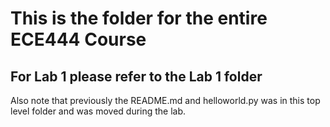 # This is the folder for the entire ECE444 Course
## For Lab 1 please refer to the Lab 1 folder
Also note that previously the README.md and helloworld.py was in this top level folder and was moved during the lab.
